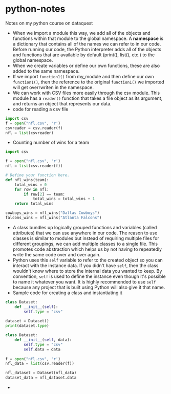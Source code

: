 # python-notes
Notes on my python course on dataquest

* When we import a module this way, we add all of the objects and functions within that module to the global namespace. A __namespace__ is a dictionary that contains all of the names we can refer to in our code. Before running our code, the Python interpreter adds all of the objects and functions that are available by default (print(), list(), etc.) to the global namespace.
* When we create variables or define our own functions, these are also added to the same namespace.
* If we import `function1()` from my_module and then define our own `function1()`, then the reference to the original `function1()` we imported will get overrwriten in the namespace.
* We can work with CSV files more easily through the csv module. This module has a `reader()` function that takes a file object as its argument, and returns an object that represents our data.
* code for reading a csv file

```python
import csv
f = open("nfl.csv", 'r')
csvreader = csv.reader(f)
nfl = list(csvreader)
```
* Counting number of wins for a team

```python
import csv

f = open("nfl.csv", 'r')
nfl = list(csv.reader(f))

# Define your function here.
def nfl_wins(team):
    total_wins = 0
    for row in nfl:
        if row[2] == team:
            total_wins = total_wins + 1
    return total_wins

cowboys_wins = nfl_wins("Dallas Cowboys")
falcons_wins = nfl_wins("Atlanta Falcons")
```

* A class bundles up logically grouped functions and variables (called attributes) that we can use anywhere in our code. The reason to use classes is similar to modules but instead of requiring multiple files for different groupings, we can add multiple classes to a single file. This promotes code abstraction which helps us by not having to repeatedly write the same code over and over again.
* Python uses this `self` variable to refer to the created object so you can interact with the instance data. If you didn't have `self`, then the class wouldn't know where to store the internal data you wanted to keep. By convention, `self` is used to define the instance even though it's possible to name it whatever you want. It is highly recommended to use `self` because any project that is built using Python will also give it that name.
* Sample code for creating a class and instantiating it

```python
class Dataset:
    def __init__(self):
        self.type = "csv"
        
dataset = Dataset()
print(dataset.type)
```

```python
class Dataset:
    def __init__(self, data):
        self.type = "csv"
        self.data = data
        
f = open("nfl.csv", 'r')
nfl_data = list(csv.reader(f))

nfl_dataset = Dataset(nfl_data)
dataset_data = nfl_dataset.data
```
* 
